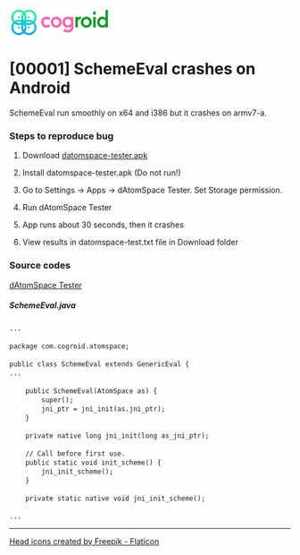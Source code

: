 [![cogroid.com](https://github.com/cogroid/resources/raw/main/images/banner/cogroid-48.png)](https://cogroid.com)

# [00001] SchemeEval crashes on Android

SchemeEval run smoothly on x64 and i386 but it crashes on armv7-a.

### Steps to reproduce bug

1. Download [datomspace-tester.apk](https://github.com/cogroid/b-obstacles/releases/download/obstacle-00001/datomspace-tester.apk)

2. Install datomspace-tester.apk (Do not run!)

3. Go to Settings -> Apps -> dAtomSpace Tester. Set Storage permission.

4. Run dAtomSpace Tester

5. App runs about 30 seconds, then it crashes

6. View results in datomspace-test.txt file in Download folder

### Source codes

[dAtomSpace Tester](https://github.com/cogroid/b-obstacles/releases/download/obstacle-00001/datomspace-tester.zip)


##### SchemeEval.java

```
...

package com.cogroid.atomspace;

public class SchemeEval extends GenericEval {
...

	public SchemeEval(AtomSpace as) {
		super();
		jni_ptr = jni_init(as.jni_ptr);
	}

	private native long jni_init(long as_jni_ptr);

	// Call before first use.
	public static void init_scheme() {
		jni_init_scheme();
	}

	private static native void jni_init_scheme();
  
... 
```

---
[Head icons created by Freepik - Flaticon](https://www.flaticon.com/free-icons/head)
